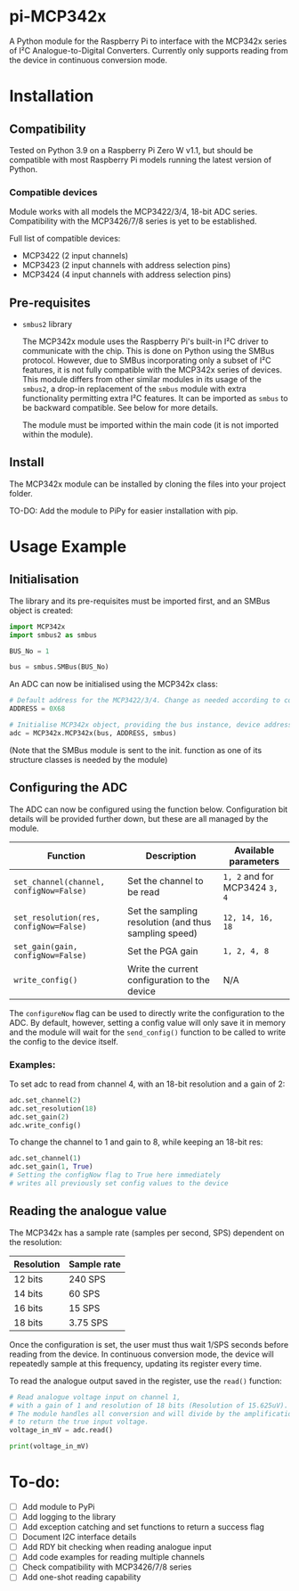 pi-MCP342x
================

A Python module for the Raspberry Pi to interface with the MCP342x series of I²C Analogue-to-Digital Converters. Currently only supports reading from the device in continuous conversion mode.

# Installation

## Compatibility

Tested on Python 3.9 on a Raspberry Pi Zero W v1.1, but should be compatible with most Raspberry Pi models running the latest version of Python.

### Compatible devices

Module works with all models the MCP3422/3/4, 18-bit ADC series. Compatibility with the MCP3426/7/8 series is yet to be established.

Full list of compatible devices:

- MCP3422 (2 input channels)
- MCP3423 (2 input channels with address selection pins)
- MCP3424 (4 input channels with address selection pins)

## Pre-requisites

- `smbus2` library

	The MCP342x module uses the Raspberry Pi's built-in I²C driver to communicate with the chip. This is done on Python using the SMBus protocol. However, due to SMBus incorporating only a subset of I²C features, it is not fully compatible with the MCP342x series of devices. This module differs from other similar modules in its usage of the `smbus2`, a drop-in replacement of the `smbus` module with extra functionality permitting extra I²C features. It can be imported as `smbus` to be backward compatible. See below for more details.

	The module must be imported within the main code (it is not imported within the module).

## Install

The MCP342x module can be installed by cloning the files into your project folder.

TO-DO: Add the module to PiPy for easier installation with pip.


# Usage Example

## Initialisation

The library and its pre-requisites must be imported first, and an SMBus object is created:

```python
import MCP342x
import smbus2 as smbus

BUS_No = 1

bus = smbus.SMBus(BUS_No)
```

An ADC can now be initialised using the MCP342x class:

```python
# Default address for the MCP3422/3/4. Change as needed according to configuration pins.
ADDRESS = 0X68

# Initialise MCP342x object, providing the bus instance, device address and smbus module
adc = MCP342x.MCP342x(bus, ADDRESS, smbus)
```

(Note that the SMBus module is sent to the init. function as one of its structure classes is needed by the module)

## Configuring the ADC

The ADC can now be configured using the function below. Configuration bit details will be provided further down, but these are all managed by the module.

| Function									| Description											| Available parameters	|
| ---										| ---													| ---					|
| `set_channel(channel, configNow=False)`	| Set the channel to be read							| `1, 2` and for MCP3424 `3, 4`
| `set_resolution(res, configNow=False)`	| Set the sampling resolution (and thus sampling speed)	| `12, 14, 16, 18`			|
| `set_gain(gain, configNow=False)`			| Set the PGA gain										| `1, 2, 4, 8`			|
| `write_config()`							| Write the current configuration to the device			| N/A					|

The `configureNow` flag can be used to directly write the configuration to the ADC. By default, however, setting a config value will only save it in memory and the module will wait for the `send_config()` function to be called to write the config to the device itself.

### Examples:

To set adc to read from channel 4, with an 18-bit resolution and a gain of 2:

```python
adc.set_channel(2)
adc.set_resolution(18)
adc.set_gain(2)
adc.write_config()
```

To change the channel to 1 and gain to 8, while keeping an 18-bit res:

```python
adc.set_channel(1)
adc.set_gain(1, True)
# Setting the configNow flag to True here immediately 
# writes all previously set config values to the device
```

## Reading the analogue value

The MCP342x has a sample rate (samples per second, SPS) dependent on the resolution:

| Resolution	| Sample rate	|
| ---			| ---			|
| 12 bits		| 240 SPS		|
| 14 bits		| 60 SPS		|
| 16 bits		| 15 SPS		|
| 18 bits		| 3.75 SPS		|

Once the configuration is set, the user must thus wait 1/SPS seconds before reading from the device. In continuous conversion mode, the device will repeatedly sample at this frequency, updating its register every time.

To read the analogue output saved in the register, use the `read()` function:

```python
# Read analogue voltage input on channel 1,
# with a gain of 1 and resolution of 18 bits (Resolution of 15.625uV).
# The module handles all conversion and will divide by the amplification 
# to return the true input voltage.
voltage_in_mV = adc.read()

print(voltage_in_mV)
```

# To-do:

- [ ] Add module to PyPi
- [ ] Add logging  to the library
- [ ] Add exception catching and set functions to return a success flag
- [ ] Document I2C interface details
- [ ] Add RDY bit checking when reading analogue input
- [ ] Add code examples for reading multiple channels
- [ ] Check compatibility with MCP3426/7/8 series
- [ ] Add one-shot reading capability